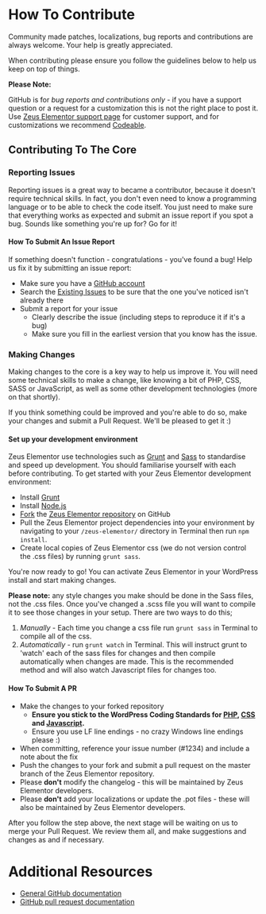 # How To Contribute

Community made patches, localizations, bug reports and contributions are always welcome. Your help is greatly appreciated.

When contributing please ensure you follow the guidelines below to help us keep on top of things.

__Please Note:__

GitHub is for *bug reports and contributions only* - if you have a support question or a request for a customization this is not the right place to post it. Use [Zeus Elementor support page](https://zeus-elementor.com/support/) for customer support, and for customizations we recommend [Codeable](https://codeable.io/).

## Contributing To The Core

### Reporting Issues

Reporting issues is a great way to became a contributor, because it doesn't require technical skills. In fact, you don't even need to know a programming language or to be able to check the code itself. You just need to make sure that everything works as expected and submit an issue report if you spot a bug. Sounds like something you're up for? Go for it!

#### How To Submit An Issue Report

If something doesn't function - congratulations - you've found a bug! Help us fix it by submitting an issue report:

* Make sure you have a [GitHub account](https://github.com/signup/free)
* Search the [Existing Issues](https://github.com/uranuswp/zeus-elementor/issues) to be sure that the one you've noticed isn't already there
* Submit a report for your issue
  * Clearly describe the issue (including steps to reproduce it if it's a bug)
  * Make sure you fill in the earliest version that you know has the issue.

### Making Changes

Making changes to the core is a key way to help us improve it. You will need some technical skills to make a change, like knowing a bit of PHP, CSS, SASS or JavaScript, as well as some other development technologies (more on that shortly).

If you think something could be improved and you're able to do so, make your changes and submit a Pull Request. We'll be pleased to get it :)

#### Set up your development environment
Zeus Elementor use technologies such as [Grunt](http://gruntjs.com/) and [Sass](http://sass-lang.com/) to standardise and speed up development. You should familiarise yourself with each before contributing. To get started with your Zeus Elementor development environment:

* Install [Grunt](http://gruntjs.com/)
* Install [Node.js](https://nodejs.org/en/)
* [Fork](https://help.github.com/articles/fork-a-repo/) the [Zeus Elementor repository](https://github.com/uranuswp/zeus-elementor) on GitHub
* Pull the Zeus Elementor project dependencies into your environment by navigating to your `/zeus-elementor/` directory in Terminal then run `npm install`.
* Create local copies of Zeus Elementor css (we do not version control the .css files) by running `grunt sass`.

You're now ready to go! You can activate Zeus Elementor in your WordPress install and start making changes.

**Please note:** any style changes you make should be done in the Sass files, not the .css files. Once you've changed a .scss file you will want to compile it to see those changes in your setup. There are two ways to do this;

1. *Manually* - Each time you change a css file run `grunt sass` in Terminal to compile all of the css.
2. *Automatically* - run `grunt watch` in Terminal. This will instruct grunt to 'watch' each of the sass files for changes and then compile automatically when changes are made. This is the recommended method and will also watch Javascript files for changes too.

#### How To Submit A PR

* Make the changes to your forked repository
  * **Ensure you stick to the WordPress Coding Standards for [PHP](http://make.wordpress.org/core/handbook/coding-standards/php/), [CSS](https://make.wordpress.org/core/handbook/best-practices/coding-standards/css/) and [Javascript](https://make.wordpress.org/core/handbook/best-practices/coding-standards/javascript/).**
  * Ensure you use LF line endings - no crazy Windows line endings please :)
* When committing, reference your issue number (#1234) and include a note about the fix
* Push the changes to your fork and submit a pull request on the master branch of the Zeus Elementor repository.
* Please **don't** modify the changelog - this will be maintained by Zeus Elementor developers.
* Please **don't** add your localizations or update the .pot files - these will also be maintained by Zeus Elementor developers.

After you follow the step above, the next stage will be waiting on us to merge your Pull Request. We review them all, and make suggestions and changes as and if necessary.

# Additional Resources

* [General GitHub documentation](http://help.github.com/)
* [GitHub pull request documentation](http://help.github.com/send-pull-requests/)